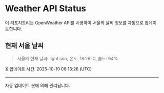 
# Weather API Status

이 리포지토리는 OpenWeather API를 사용하여 서울의 날씨 정보를 자동으로 업데이트합니다.

## 현재 서울 날씨
> 서울의 현재 날씨: light rain, 온도: 18.29°C, 습도: 94%

⏳ 업데이트 시간: 2025-10-10 06:13:28 (UTC)

---
자동 업데이트 봇에 의해 관리됩니다.
